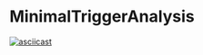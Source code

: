 # MinimalTriggerAnalysis

[![asciicast](https://asciinema.org/a/7zctiy328c2pfxnl08wd035bg.png)](https://asciinema.org/a/7zctiy328c2pfxnl08wd035bg)
